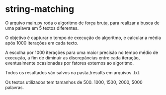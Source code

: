 # string-matching
<p>O arquivo main.py roda o algoritmo de força bruta, para realizar a busca de uma palavra em 5 textos diferentes.</p> 
<p>O objetivo é capturar o tempo de execução do algoritmo, e calcular a média após 1000 iterações em cada texto.</p>
<p>A escolha por 1000 iterações para uma maior precisão no tempo médio de execução, a fim de diminuir as discrepâncias entre cada iteração, eventualmente ocasionadas por fatores externos ao algoritmo.</p>
<p>Todos os resultados são salvos na pasta /results em arquivos .txt.</p>
<p>Os textos utilizados tem tamanhos de 500. 1000, 1500, 2000, 5000 palavras.</p>
